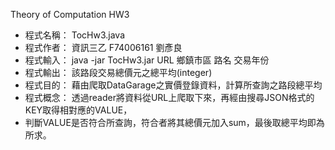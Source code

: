  Theory of Computation HW3
 
 * 程式名稱： TocHw3.java
 * 程式作者： 資訊三乙 F74006161 劉彥良
 * 程式輸入： java -jar TocHw3.jar URL 鄉鎮市區 路名 交易年份
 * 程式輸出： 該路段交易總價元之總平均(integer)
 * 程式目的： 藉由爬取DataGarage之實價登錄資料，計算所查詢之路段總平均
 * 程式概念： 透過reader將資料從URL上爬取下來，再經由搜尋JSON格式的KEY取得相對應的VALUE，
 * 判斷VALUE是否符合所查詢，符合者將其總價元加入sum，最後取總平均即為所求。
